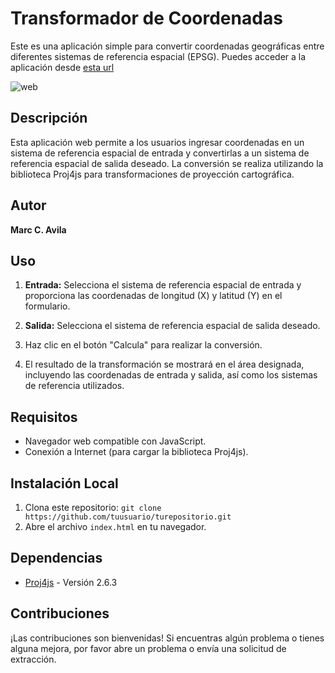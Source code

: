 # Transformador de Coordenadas

Este es una aplicación simple para convertir coordenadas geográficas entre diferentes sistemas de referencia espacial (EPSG).
Puedes acceder a la aplicación desde [esta url](https://marc-cuenca-portfolio.vercel.app/)

![web](https://s5.gifyu.com/images/SRNym.gif)


## Descripción

Esta aplicación web permite a los usuarios ingresar coordenadas en un sistema de referencia espacial de entrada y convertirlas a un sistema de referencia espacial de salida deseado. La conversión se realiza utilizando la biblioteca Proj4js para transformaciones de proyección cartográfica.

## Autor

**Marc C. Avila**

## Uso

1. **Entrada:** Selecciona el sistema de referencia espacial de entrada y proporciona las coordenadas de longitud (X) y latitud (Y) en el formulario.

2. **Salida:** Selecciona el sistema de referencia espacial de salida deseado.

3. Haz clic en el botón "Calcula" para realizar la conversión.

4. El resultado de la transformación se mostrará en el área designada, incluyendo las coordenadas de entrada y salida, así como los sistemas de referencia utilizados.

## Requisitos

- Navegador web compatible con JavaScript.
- Conexión a Internet (para cargar la biblioteca Proj4js).

## Instalación Local

1. Clona este repositorio: `git clone https://github.com/tuusuario/turepositorio.git`
2. Abre el archivo `index.html` en tu navegador.

## Dependencias

- [Proj4js](https://github.com/proj4js/proj4js) - Versión 2.6.3

## Contribuciones

¡Las contribuciones son bienvenidas! Si encuentras algún problema o tienes alguna mejora, por favor abre un problema o envía una solicitud de extracción.

